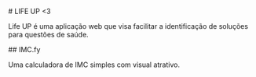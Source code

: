 # LIFE UP <3

Life UP é uma aplicação web que visa facilitar a identificação de soluções para questões de saúde.

## IMC.fy

Uma calculadora de IMC simples com visual atrativo.
